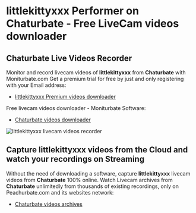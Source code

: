 # littlekittyxxx Performer on Chaturbate - Free LiveCam videos downloader

## Chaturbate Live Videos Recorder

Monitor and record livecam videos of **littlekittyxxx** from **Chaturbate** with Moniturbate.com
Get a premium trial for free by just and only registering with your Email address:
* [littlekittyxxx Premium videos downloader](https://moniturbate.com/request-demo-licence-key.html)

Free livecam videos downloader - Moniturbate Software:
* [Chaturbate videos downloader](https://moniturbate.com/moniturbate-download-software.html)

![littlekittyxxx livecam videos recorder](https://peachurnet.com/templates/moniturbate-software.png)


## Capture littlekittyxxx videos from the Cloud and watch your recordings on Streaming

Without the need of downloading a software, capture **littlekittyxxx** livecam videos from **Chaturbate** 100% online.
Watch Livecam archives from **Chaturbate** unlimitedly from thousands of existing recordings, only on Peachurbate.com and its websites network:
* [Chaturbate videos archives](https://peachurnet.com/)